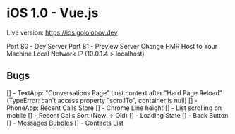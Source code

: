 # iOS 1.0 - Vue.js

Live version: https://ios.gololobov.dev

Port 80 - Dev Server
Port 81 - Preview Server
Change HMR Host to Your Machine Local Network IP (10.0.1.4 > localhost)


## Bugs
[] - TextApp: "Conversations Page" Lost context after "Hard Page Reload" (TypeError: can't access property "scrollTo", container is null)
[] - PhoneApp: Recent Calls Store
[] - Chrome Line height
[] - List scrolling on mobile
[] - Recent Calls Sort (New -> Old)
[] - Loading State
[] - Back Button
[] - Messages Bubbles
[] - Contacts List